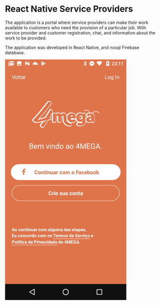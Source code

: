# React Native Service Providers

The application is a portal where service providers can make their work available to customers who need the provision of a particular job. With service provider and customer registration, chat, and information about the work to be provided.

The application was developed in React Native, and nosql Firebase database.

<img src="https://github.com/guilotmsc/react-native-service-providers/blob/master/img/screen1.png" width="400" height="790">

